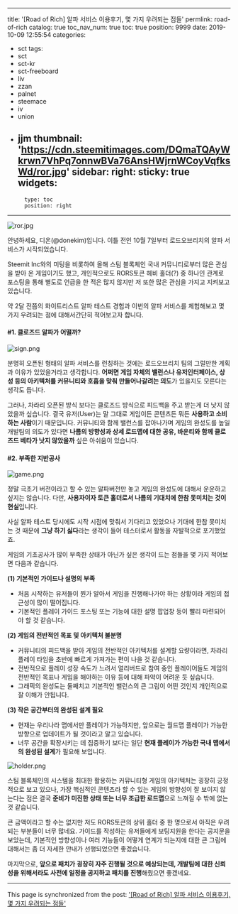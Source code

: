 
---
title: '[Road of Rich] 알파 서비스 이용후기, 몇 가지 우려되는 점들'
permlink: road-of-rich
catalog: true
toc_nav_num: true
toc: true
position: 9999
date: 2019-10-09 12:55:54
categories:
- sct
tags:
- sct
- sct-kr
- sct-freeboard
- liv
- zzan
- palnet
- steemace
- iv
- union
- jjm
thumbnail: 'https://cdn.steemitimages.com/DQmaTQAyWkrwn7VhPq7onnwBVa76AnsHWjrnWCoyVqfksWd/ror.jpg'
sidebar:
    right:
        sticky: true
widgets:
    -
        type: toc
        position: right
---


![ror.jpg](https://cdn.steemitimages.com/DQmaTQAyWkrwn7VhPq7onnwBVa76AnsHWjrnWCoyVqfksWd/ror.jpg)

안녕하세요, 디온(@donekim)입니다. 이틀 전인 10월 7일부터 로드오브리치의 알파 서비스가 시작되었습니다. 

Steemit Inc와의 미팅을 비롯하여 올해 스팀 블록체인 국내 커뮤니티로부터 많은 관심을 받아 온 게임이기도 했고, 개인적으로도 RORS토큰 헤비 홀더(?) 중 하나인 관계로 포스팅을 통해 별도로 언급을 한 적은 많지 않지만 저 또한 많은 관심을 가지고 지켜보고 있습니다. 

약 2달 전쯤의 화이트리스트 알파 테스트 경험과 이번의 알파 서비스를 체험해보고 몇 가지 우려되는 점에 대해서간단히  적어보고자 합니다.



#### #1. 클로즈드 알파가 어떨까?

![sign.png](https://cdn.steemitimages.com/DQmPQRyRM2PxCCJaskzFFXM11zgW4WLDKqE7bXRX4wjiMRk/sign.png)

분명히 오픈된 형태의 알파 서비스를 런칭하는 것에는 로드오브리치 팀의 그럴만한 계획과 이유가 있었을거라고 생각합니다. **어쩌면 게임 자체의 밸런스나 유저인터페이스, 상성 등의 아키텍처를 커뮤니티와 호흡을 맞춰 만들어나갈려는 의도**가 있을지도 모른다는 생각도 듭니다.

그러나, 차라리 오픈된 방식 보다는 클로즈드 방식으로 피드백을 주고 받는게 더 낫지 않았을까 싶습니다. 결국 유저(User)는 말 그대로 게임이든 콘텐츠든 뭐든 **사용하고 소비하는 사람**이기 때문입니다. 커뮤니티와 함께 밸런스를 잡아나가며 게임의 완성도를 높일 개발팀의 의도가 있다면 **나름의 방향성과 상세 로드맵에 대한 공유, 바운티와 함께 클로즈드 베타가 낫지 않았을까** 싶은 아쉬움이 있습니다.

#### #2. 부족한 지반공사

![game.png](https://cdn.steemitimages.com/DQmQiCLnTZZ7Y95WtbgGoL7Uiaz5o4bpXpWsUWf1bZcW7Zy/game.png)

정말 극초기 버전이라고 할 수 있는 알파버전만 놓고 게임의 완성도에 대해서 운운하고 싶지는 않습니다. 다만, **사용자이자 토큰 홀더로서 나름의 기대치에 한참 못미치는 것이 현실**입니다. 

사실 알파 테스트 당시에도 시작 시점에 맞춰서 기다리고 있었으나 기대에 한참 못미치는 것 때문에 **그냥 하기 싫다**라는 생각이 들어 테스터로서 활동을 자발적으로 포기했었죠. 

게임의 기초공사가 많이 부족한 상태가 아닌가 싶은 생각이 드는 점들을 몇 가지 적어보면 다음과 같습니다.

**(1) 기본적인 가이드나 설명의 부족** 

- 처음 시작하는 유저들이 뭔가 알아서 게임을 진행해나가야 하는 상황이라 게임의 접근성이 많이 떨어집니다.
- 기본적인 플레이 가이드 포스팅 또는 기능에 대한 설명 팝업창 등이 빨리 마련되어야 할 것 같습니다.

**(2) 게임의 전반적인 목표 및 아키텍처 불분명**

- 커뮤니티의 피드백을 받아 게임의 전반적인 아키텍처를 설계할 요량이라면, 차라리 플레이 타임을 초반에 빠르게 가져가는 편이 나을 것 같습니다.
- 전반적으로 플레이 성장 속도가 느려서 얼리버드로 참여 중인 플레이어들도 게임의 전반적인 목표나 게임을 해야하는 이유 등에 대해 파악이 어려운 듯 싶습니다.
- 그래픽의 완성도는 둘째치고 기본적인 밸런스의 큰 그림이 어떤 것인지 개인적으로 잘 이해가 안됩니다.

**(3) 작은 공간부터의 완성된 설계 필요**

- 현재는 우리나라 맵에서만 플레이가 가능하지만, 앞으로는 월드맵 플레이가 가능한 방향으로 업데이트가 될 것이라고 알고 있습니다.
- 너무 공간을 확장시키는 데 집중하기 보다는 일단 **현재 플레이가 가능한 국내 맵에서의 완성된 설계**가 필요해 보입니다.


![holder.png](https://cdn.steemitimages.com/DQmZmdLWg4P3XTYNbBPP5Xchekb5g6ueR2HiS3G19aBwWHi/holder.png)

스팀 블록체인의 시스템을 최대한 활용하는 커뮤니티형 게임의 아키텍처는 굉장히 긍정적으로 보고 있으나, 가장 핵심적인 콘텐츠라 할 수 있는 게임의 방향성이 잘 보이지 않는다는 점은 결국 **준비가 미진한 상태 또는 너무 조급한 로드맵**으로 느껴질 수 밖에 없는 것 같습니다.

큰 금액이라고 할 수는 없지만 저도 RORS토큰의 상위 홀더 중 한 명으로서 아직은 우려되는 부분들이 너무 많네요. 가이드를 작성하는 유저들에게 보팅지원을 한다는 공지문을 보았는데, 기본적인 방향성이나 여러 기능들이 어떻게 연계가 되는지에 대한 큰 그림에 대해서는 좀 더 자세한 안내가 선행되었으면 좋겠습니다. 

마지막으로, **앞으로 패치가 굉장히 자주 진행될 것으로 예상되는데, 개발팀에 대한 신뢰성을 위해서라도 사전에 일정을 공지하고 패치를 진행**해줬으면 좋겠네요.

- - -

This page is synchronized from the post: ['[Road of Rich] 알파 서비스 이용후기, 몇 가지 우려되는 점들'](https://steemit.com/@donekim/road-of-rich)
